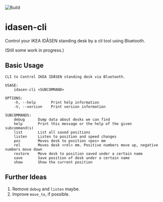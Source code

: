 ![Build](https://github.com/typetetris/idasen-cli/workflows/Build/badge.svg)

idasen-cli
==========

Control your IKEA IDÅSEN standing desk by a cli tool using Bluetooth.

(Still some work in progress.)


Basic Usage
-----------
    CLI to Control IKEA IDÅSEN standing desk via Bluetooth.
    
    USAGE:
        idasen-cli <SUBCOMMAND>
    
    OPTIONS:
        -h, --help       Print help information
        -V, --version    Print version information
    
    SUBCOMMANDS:
        debug      Dump data about desks we can find
        help       Print this message or the help of the given subcommand(s)
        list       List all saved positions
        listen     Listen to position and speed changes
        pos        Moves desk to position <pos> mm
        rel        Moves desk <rel> mm. Positive numbers move up, negative numbers move down
        restore    Move desk to position saved under a certain name
        save       Save position of desk under a certain name
        show       Show the current position

Further Ideas
-------------

1. Remove `debug` and `listen` maybe.
1. Improve `move_to`, if possible.
